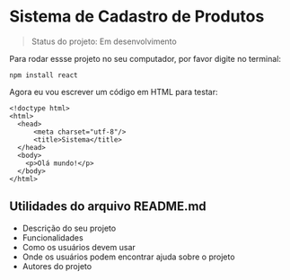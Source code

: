 # Sistema de Cadastro de Produtos

> Status do projeto: Em desenvolvimento

Para rodar essse projeto no seu computador, por favor digite no terminal:

```
npm install react
```

Agora eu vou escrever um código em HTML para testar:

```
<!doctype html>
<html>
  <head>
      <meta charset="utf-8"/>
      <title>Sistema</title>
  </head>
  <body>
    <p>Olá mundo!</p>
  </body>
</html>
```

## Utilidades do arquivo README.md

* Descrição do seu projeto
* Funcionalidades
* Como os usuários devem usar
* Onde os usuários podem encontrar ajuda sobre o projeto
* Autores do projeto
